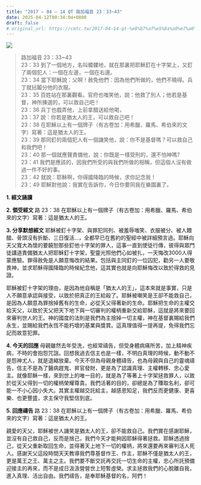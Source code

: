 ```yaml
---
title: "2017 – 04 – 14 QT 路加福音 23：33~43"
date: 2025-04-12T00:34:04+0800
draft: false
# original_url: https://cmtc.tw/2017-04-14-qt-%e8%b7%af%e5%8a%a0%e7%a6%8f%e9%9f%b3-23%ef%bc%9a3343
---
```


![](/images/qt.jpg)
> 路加福音 23：33\~43  
> 23：33 到了一個地方，名叫髑髏地，就在那裏把耶穌釘在十字架上，又釘了兩個犯人：一個在左邊，一個在右邊。  
> 23：34 當下耶穌說：父啊！赦免他們：因為他們所做的，他們不曉得。兵丁就拈鬮分他的衣服。  
> 23：35 百姓站在那裏觀看。官府也嗤笑他，說：他救了別人；他若是基督，神所揀選的，可以救自己吧！  
> 23：36 兵丁也戲弄他，上前拿醋送給他喝，  
> 23：37 說：你若是猶太人的王，可以救自己吧！  
> 23：38 在耶穌以上有一個牌子（有古卷加：用希臘、羅馬、希伯來的文字）寫著：這是猶太人的王。  
> 23：39 那同釘的兩個犯人有一個譏笑他，說：你不是基督嗎？可以救自己和我們吧！  
> 23：40 那一個就應聲責備他，說：你既是一樣受刑的，還不怕神嗎?  
> 23：41 我們是應該的，因我們所受的與我們所做的相稱，但這個人沒有做過一件不好的事。  
> 23：42 就說：耶穌啊，你得國降臨的時候，求你記念我！  
> 23：49 耶穌對他說：我實在告訴你，今日你要同我在樂園裏了。

**1. 經文誦讀**

**2. 領受經文**
路 23：38 在耶穌以上有一個牌子（有古卷加：用希臘、羅馬、希伯來的文字）寫著：這是猶太人的王。

**3. 分享默想經文**
耶穌被釘十字架、與罪犯同列、被羞辱嗤笑、衣服被分、被人餵醋、骨頭沒有折斷、三日復活…，全都早已在舊約的聖經中被詳細預言過。耶穌向天父寬大為懷的要饒恕那些釘他十字架的罪人，這事一直到使徒行傳，彼得與眾門徒講道責備猶太人把耶穌釘十字架，聖靈光照他們心如被扎，一天悔改3000人得蒙應驗。罪得赦免是人願意悔改的結果。包括與主同釘的一位囚犯，勸另一人要敬畏神，並求耶穌得國降臨的時候紀念他，這其實也就是向耶穌悔改以致於得救的見證。

耶穌被釘十字架的理由，是因為他自稱是「猶太人的王」，這本來就是事實，只是人不願意承認與接受，以致於把真正的王給殺了。耶穌被嘲笑是王卻不能救自己，是因為人願意為罪捨掉舊有的生命，必從天父得著新的生命。耶穌把生命的主權交給天父，以致於天父把天下地下與一切審判的權柄重新交給耶穌，這就是將來要回來審判世人的王。神的國度的法則是我們為主捨掉一切主權，神在基督裏賜給我們永生，並賜給我們永恆不能朽壞的基業與獎賞。這真理值得一提再提，免得我們忘記而故意犯罪。

**4. 今天的回應**
母親雖然去年受洗，也經常禱告，但受身體病痛所苦，加上精神疾病，不時的會抱怨咒詛。回想我過去信主也是一樣，不明白真理的時候，動不動不是怨神尤人，就是退縮放棄。今天不但為母親身體禱告，也為母親與自己的靈魂禱告，信主不是為了醫病趕鬼、昇官發財，更是為了認識真理、主權轉移、忠心愛主。就像耶穌一樣，來到世上的唯一目的，就是為了等著上十字架拯救罪人，以致於從天父得到一切的權柄榮耀尊貴。我們活著的目的，卻總是為了賺取名利，卻可能一不小心因小失大。其實主權越交託給主，越感恩知足，我們反而更健康、更喜樂、也更豐盛，求主保守我堅信到底。

**5. 回應禱告**
路 23：38 在耶穌以上有一個牌子（有古卷加：用希臘、羅馬、希伯來的文字）寫著：這是猶太人的王。

親愛的天父，耶穌被世人譏笑是猶太人的王，卻不能救自己。我們實在感謝耶穌，並沒有自己救自己，反而是捨己，我們今天才能夠因耶穌得著拯救。耶穌透過捨己，從天父重新取回生命，並得著天上地下一切的權柄，將來還要再來審判活人死人。感謝天父這段時間天天教導我們尊基督作王、作主，耶穌不僅是猶太人的王，更是萬王之王、萬主之主。我們要不斷交託再交託一切生命的主權，忠心所託預備迎接主的再來，而不是成日汲汲營營世上短暫虛榮。求主拯救我們的心脫離自我，進入真理、活出自由。我們禱告，是奉耶穌基督的名，阿們！
